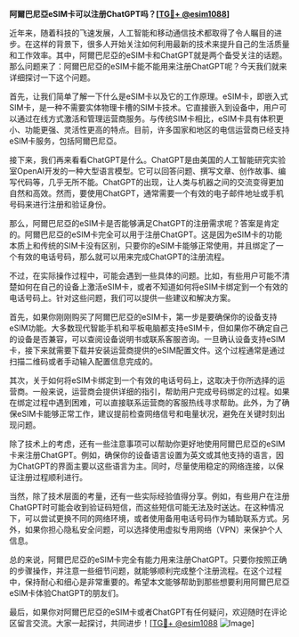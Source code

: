 **阿爾巴尼亞eSIM卡可以注册ChatGPT吗？[[TG💪+ @esim1088](https://t.me/s/esim1088)]**

近年来，随着科技的飞速发展，人工智能和移动通信技术都取得了令人瞩目的进步。在这样的背景下，很多人开始关注如何利用最新的技术来提升自己的生活质量和工作效率。其中，阿爾巴尼亞的eSIM卡和ChatGPT就是两个备受关注的话题。那么问题来了：阿爾巴尼亞的eSIM卡能不能用来注册ChatGPT呢？今天我们就来详细探讨一下这个问题。

首先，让我们简单了解一下什么是eSIM卡以及它的工作原理。eSIM卡，即嵌入式SIM卡，是一种不需要实体物理卡槽的SIM卡技术。它直接嵌入到设备中，用户可以通过在线方式激活和管理运营商服务。与传统SIM卡相比，eSIM卡具有体积更小、功能更强、灵活性更高的特点。目前，许多国家和地区的电信运营商已经支持eSIM卡服务，包括阿爾巴尼亞。

接下来，我们再来看看ChatGPT是什么。ChatGPT是由美国的人工智能研究实验室OpenAI开发的一种大型语言模型。它可以回答问题、撰写文章、创作故事、编写代码等，几乎无所不能。ChatGPT的出现，让人类与机器之间的交流变得更加自然和高效。然而，要使用ChatGPT，通常需要一个有效的电子邮件地址或手机号码来进行注册和验证身份。

那么，阿爾巴尼亞的eSIM卡是否能够满足ChatGPT的注册需求呢？答案是肯定的。阿爾巴尼亞的eSIM卡完全可以用于注册ChatGPT。这是因为eSIM卡的功能本质上和传统的SIM卡没有区别，只要你的eSIM卡能够正常使用，并且绑定了一个有效的电话号码，那么就可以用来完成ChatGPT的注册流程。

不过，在实际操作过程中，可能会遇到一些具体的问题。比如，有些用户可能不清楚如何在自己的设备上激活eSIM卡，或者不知道如何将eSIM卡绑定到一个有效的电话号码上。针对这些问题，我们可以提供一些建议和解决方案。

首先，如果你刚刚购买了阿爾巴尼亞的eSIM卡，第一步是要确保你的设备支持eSIM功能。大多数现代智能手机和平板电脑都支持eSIM卡，但如果你不确定自己的设备是否兼容，可以查阅设备说明书或联系客服咨询。一旦确认设备支持eSIM卡，接下来就需要下载并安装运营商提供的eSIM配置文件。这个过程通常是通过扫描二维码或者手动输入配置信息完成的。

其次，关于如何将eSIM卡绑定到一个有效的电话号码上，这取决于你所选择的运营商。一般来说，运营商会提供详细的指引，帮助用户完成号码绑定的过程。如果在绑定过程中遇到困难，可以直接联系运营商的客服热线寻求帮助。此外，为了确保eSIM卡能够正常工作，建议提前检查网络信号和电量状况，避免在关键时刻出现问题。

除了技术上的考虑，还有一些注意事项可以帮助你更好地使用阿爾巴尼亞的eSIM卡来注册ChatGPT。例如，确保你的设备语言设置为英文或其他支持的语言，因为ChatGPT的界面主要以这些语言为主。同时，尽量使用稳定的网络连接，以保证注册过程顺利进行。

当然，除了技术层面的考量，还有一些实际经验值得分享。例如，有些用户在注册ChatGPT时可能会收到验证码短信，而这些短信可能无法及时送达。在这种情况下，可以尝试更换不同的网络环境，或者使用备用电话号码作为辅助联系方式。另外，如果你担心隐私安全问题，可以选择使用虚拟专用网络（VPN）来保护个人信息。

总的来说，阿爾巴尼亞的eSIM卡完全有能力用来注册ChatGPT。只要你按照正确的步骤操作，并注意一些细节问题，就能够顺利完成整个注册流程。在这个过程中，保持耐心和细心是非常重要的。希望本文能够帮助到那些想要利用阿爾巴尼亞eSIM卡体验ChatGPT的朋友们。

最后，如果你对阿爾巴尼亞的eSIM卡或者ChatGPT有任何疑问，欢迎随时在评论区留言交流。大家一起探讨，共同进步！[[TG💪+ @esim1088](https://t.me/s/esim1088) ![Image](https://i.postimg.cc/4NQfJmqS/Snipaste-2025-05-13-00-14-12.png)]